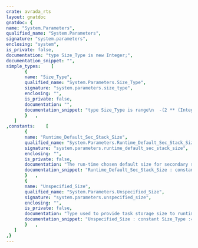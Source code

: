 ```yaml
---
crate: avrada_rts
layout: gnatdoc
gnatdoc: {
name: "System.Parameters",
qualified_name: "System.Parameters",
signature: "system.parameters",
enclosing: "system",
is_private: false,
documentation: "type Size_Type is new Integer;",
documentation_snippet: "",
simple_types:    [
       {
       name: "Size_Type",
       qualified_name: "System.Parameters.Size_Type",
       signature: "system.parameters.size_type",
       enclosing: "",
       is_private: false,
       documentation: "",
       documentation_snippet: "type Size_Type is range\n  -(2 ** (Integer'(Standard'Address_Size) - 1)) ..\n  +(2 ** (Integer'(Standard'Address_Size) - 1)) - 1;",
       }   ,
   ]
,constants:    [
       {
       name: "Runtime_Default_Sec_Stack_Size",
       qualified_name: "System.Parameters.Runtime_Default_Sec_Stack_Size",
       signature: "system.parameters.runtime_default_sec_stack_size",
       enclosing: "",
       is_private: false,
       documentation: "The run-time chosen default size for secondary stacks that may be\noverridden by the user with the use of binder -D switch.\nThe GCC-9 binder generates references.",
       documentation_snippet: "Runtime_Default_Sec_Stack_Size : constant Size_Type := 256;",
       }   ,
       {
       name: "Unspecified_Size",
       qualified_name: "System.Parameters.Unspecified_Size",
       signature: "system.parameters.unspecified_size",
       enclosing: "",
       is_private: false,
       documentation: "Type used to provide task storage size to runtime",
       documentation_snippet: "Unspecified_Size : constant Size_Type := Size_Type'First;",
       }   ,
   ]
,}
---
```

